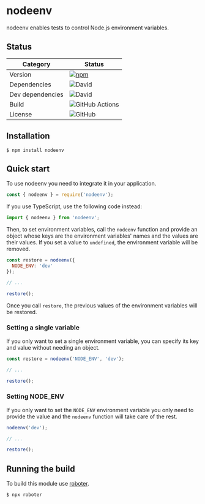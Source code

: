 # nodeenv

nodeenv enables tests to control Node.js environment variables.

## Status

| Category         | Status                                                                                                  |
| ---------------- | ------------------------------------------------------------------------------------------------------- |
| Version          | [![npm](https://img.shields.io/npm/v/nodeenv)](https://www.npmjs.com/package/nodeenv)                   |
| Dependencies     | ![David](https://img.shields.io/david/thenativeweb/nodeenv)                                             |
| Dev dependencies | ![David](https://img.shields.io/david/dev/thenativeweb/nodeenv)                                         |
| Build            | ![GitHub Actions](https://github.com/thenativeweb/nodeenv/workflows/Release/badge.svg?branch=master) |
| License          | ![GitHub](https://img.shields.io/github/license/thenativeweb/nodeenv)                                   |

## Installation

```shell
$ npm install nodeenv
```

## Quick start

To use nodeenv you need to integrate it in your application.

```javascript
const { nodeenv } = require('nodeenv');
```

If you use TypeScript, use the following code instead:

```typescript
import { nodeenv } from 'nodeenv';
```

Then, to set environment variables, call the `nodeenv` function and provide an object whose keys are the environment variables' names and the values are their values. If you set a value to `undefined`, the environment variable will be removed.

```javascript
const restore = nodeenv({
  NODE_ENV: 'dev'
});

// ...

restore();
```

Once you call `restore`, the previous values of the environment variables will be restored.

### Setting a single variable

If you only want to set a single environment variable, you can specify its key and value without needing an object.

```javascript
const restore = nodeenv('NODE_ENV', 'dev');

// ...

restore();
```

### Setting NODE_ENV

If you only want to set the `NODE_ENV` environment variable you only need to provide the value and the `nodeenv` function will take care of the rest.

```javascript
nodeenv('dev');

// ...

restore();
```

## Running the build

To build this module use [roboter](https://www.npmjs.com/package/roboter).

```shell
$ npx roboter
```
